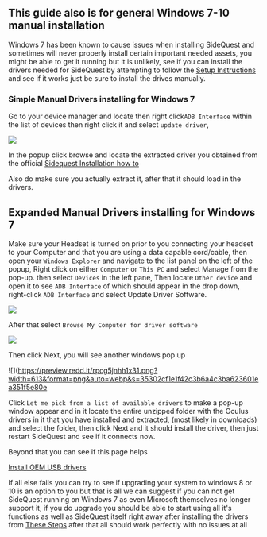 ## This guide also is for general Windows 7-10 manual installation

Windows 7 has been known to cause issues when installing SideQuest and sometimes will never properly install certain important needed assets, you might be able to get it running but it is unlikely, see if you can install the drivers needed for SideQuest by attempting to follow the [Setup Instructions](https://sidequestvr.com/#/setup-howto) and see if it works just be sure to install the drives manually.

### Simple Manual Drivers installing for Windows 7
Go to your device manager and locate then right click`ADB Interface` within the list of devices then right click it and select `update driver`, 

![](https://preview.redd.it/rlqn5xs4h1x31.png?width=974&format=png&auto=webp&s=9c654df16beb9a9ccb7eeae0917a767a87fe8517)

In the popup click browse and locate the extracted driver you obtained from the official [Sidequest Installation how to](https://github.com/the-expanse/SideQuest/wiki/SideQuest-Setup-&-How-To-install#step-3-install-drivers-windows-users-only) 


Also do make sure you actually extract it, after that it should load in the drivers.


## Expanded Manual Drivers installing for Windows 7

Make sure your Headset is turned on prior to you connecting your headset to your Computer and that you are using a data capable cord/cable, then open your `Windows Explorer` and navigate to the list panel on the left of the popup, Right click on either `Computer` or `This PC` and select Manage from the pop-up. then select `Devices` in the left pane, Then locate `Other device` and open it to see `ADB Interface` of which should appear in the drop down, right-click `ADB Interface` and select Update Driver Software. 

![](https://preview.redd.it/rlqn5xs4h1x31.png?width=974&format=png&auto=webp&s=9c654df16beb9a9ccb7eeae0917a767a87fe8517)

After that select `Browse My Computer for driver software` 

![](https://preview.redd.it/7tx1ubgbh1x31.png?width=614&format=png&auto=webp&s=6c0151a2facd3c818eaa7aefaed17e8c7dce15e7)


Then click Next, you will see another windows pop up

![](https://preview.redd.it/rpcg5jnhh1x31.png?width=613&format=png&auto=webp&s=35302cf1e1f42c3b6a4c3ba623601ea351f5e80e

Click `Let me pick from a list of available drivers` to make a pop-up window appear and in it locate the entire unzipped folder with the Oculus drivers in it that you have installed and extracted, (most likely in downloads) and select the folder, then click Next and it should install the driver, then just restart SideQuest and see if it connects now.

Beyond that you can see if this page helps

[Install OEM USB drivers](https://developer.android.com/studio/run/oem-usb)

If all else fails you can try to see if upgrading your system to windows 8 or 10 is an option to you but that is all we can suggest if you can not get SideQuest running on Windows 7 as even Microsoft themselves no longer support it, 
if you do upgrade you should be able to start using all it's functions as well as SideQuest itself right away after installing the drivers from [These Steps](https://sidequestvr.com/#/setup-howto) after that all should work perfectly with no issues at all